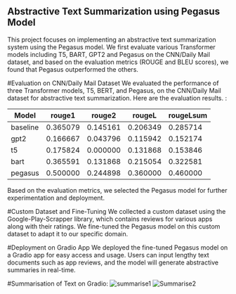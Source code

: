 ## Abstractive Text Summarization using Pegasus Model
This project focuses on implementing an abstractive text summarization system using the Pegasus model. We first evaluate various Transformer models including T5, BART, GPT2 and Pegasus on the CNN/Daily Mail dataset, and based on the evaluation metrics (ROUGE and BLEU scores), we found that Pegasus outperformed the others.

#Evaluation on CNN/Daily Mail Dataset
We evaluated the performance of three Transformer models, T5, BERT, and Pegasus, on the CNN/Daily Mail dataset for abstractive text summarization. Here are the evaluation results.
:

| Model   | rouge1    | rouge2    | rougeL    | rougeLsum |
|---------|-----------|-----------|-----------|-----------|
| baseline| 0.365079  | 0.145161  | 0.206349  | 0.285714  |
| gpt2    | 0.166667  | 0.043796  | 0.115942  | 0.152174  |
| t5      | 0.175824  | 0.000000  | 0.131868  | 0.153846  |
| bart    | 0.365591  | 0.131868  | 0.215054  | 0.322581  |
| pegasus | 0.500000  | 0.244898  | 0.360000  | 0.460000  |

Based on the evaluation metrics, we selected the Pegasus model for further experimentation and deployment.

#Custom Dataset and Fine-Tuning
We collected a custom dataset using the Google-Play-Scrapper library, which contains reviews for various apps along with their ratings. We fine-tuned the Pegasus model on this custom dataset to adapt it to our specific domain.

#Deployment on Gradio App
We deployed the fine-tuned Pegasus model on a Gradio app for easy access and usage. Users can input lengthy text documents such as app reviews, and the model will generate abstractive summaries in real-time.

#Summarisation of Text on Gradio:
![summarise1](https://github.com/Arpit-Avasarmol/Text-Summarization/assets/88440241/1eadec4d-5c1f-495d-b745-1b930e9ca681)
![Summarise2](https://github.com/Arpit-Avasarmol/Text-Summarization/assets/88440241/b029be7f-45a7-457c-8d48-a14f9a57b6be)
